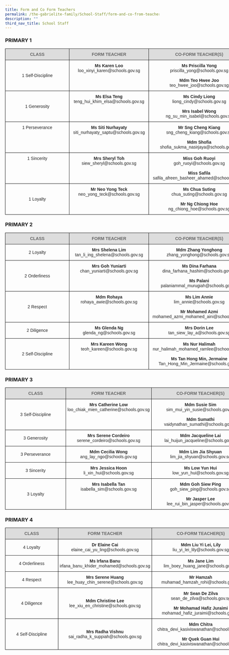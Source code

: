```yaml
---
title: Form and Co Form Teachers
permalink: /the-gabrielite-family/School-Staff/form-and-co-from-teachers/
description: ""
third_nav_title: School Staff
---
```

### PRIMARY 1


<style type="text/css">
.tg  {border-collapse:collapse;border-spacing:0;margin:0px auto;}
.tg td{border-color:black;border-style:solid;border-width:1px;font-family:Arial, sans-serif;font-size:14px;
  overflow:hidden;padding:10px 5px;word-break:normal;}
.tg th{border-color:black;border-style:solid;border-width:1px;font-family:Arial, sans-serif;font-size:14px;
  font-weight:normal;overflow:hidden;padding:10px 5px;word-break:normal;}
.tg .tg-ku8i{color:#232323;text-align:center;vertical-align:top}
.tg .tg-tv7y{color:#232323;text-align:center;vertical-align:middle}
.tg .tg-feqv{background-color:#DDD;color:#666;font-weight:bold;text-align:center;vertical-align:middle}
</style>
<table class="tg" style="undefined;table-layout: fixed; width: 800px">
<colgroup>
<col style="width: 210px">
<col style="width: 260px">
<col style="width: 330px">
</colgroup>
<tbody>
  <tr>
    <td class="tg-feqv"><span style="color:#666;background-color:#DDD">CLASS</span></td>
    <td class="tg-feqv"><span style="color:#666;background-color:#DDD">FORM TEACHER</span></td>
    <td class="tg-feqv"><span style="color:#666;background-color:#DDD">CO-FORM TEACHER(S)</span></td>
  </tr>
  <tr>
    <td class="tg-tv7y">1 Self-Discipline</td>
    <td class="tg-ku8i"><span style="font-weight:bold">Ms Karen Loo</span><br>loo_xinyi_karen@schools.gov.sg </td>
    <td class="tg-ku8i"><span style="font-weight:bold">Ms Priscilla Yong</span><br>priscilla_yong@schools.gov.sg<br><br><span style="font-weight:bold">Mdm Teo Hwee Joo</span><br>teo_hwee_joo@schools.gov.sg</td>
  </tr>
  <tr>
    <td class="tg-tv7y">1 Generosity<br></td>
    <td class="tg-ku8i"><span style="font-weight:bold">Ms Elsa Teng</span><br>teng_hui_khim_elsa@schools.gov.sg </td>
    <td class="tg-ku8i"><span style="font-weight:bold">Ms Cindy Liong</span><br>liong_cindy@schools.gov.sg<br><br><span style="font-weight:bold">Mrs Isabel Wong</span><br>ng_su_min_isabel@schools.gov.sg</td>
  </tr>
  <tr>
    <td class="tg-ku8i"> 1 Perseverance<br><br></td>
    <td class="tg-ku8i"><span style="font-weight:bold">Ms Siti Nurhayaty</span><br>siti_nurhayaty_saptu@schools.gov.sg</td>
    <td class="tg-ku8i"><span style="font-weight:bold">Mr Sng Cheng Kiang</span><br>sng_cheng_kiang@schools.gov.sg<br><br><span style="font-weight:bold">Mdm Shofia </span><br>shofia_sukma_nasirjaya@schools.gov.sg</td>
  </tr>
  <tr>
    <td class="tg-ku8i"> 1 Sincerity<br><br></td>
    <td class="tg-ku8i"><span style="font-weight:bold">Mrs Sheryl Toh</span><br>siew_sheryl@schools.gov.sg</td>
    <td class="tg-ku8i"><span style="font-weight:bold">Miss Goh Ruoyi</span><br>goh_ruoyi@schools.gov.sg<br><br><span style="font-weight:bold">Miss Safila</span><br>safila_afreen_basheer_ahamed@schools.gov.sg</td>
  </tr>
  <tr>
    <td class="tg-tv7y"> <br>1 Loyalty<br><br></td>
    <td class="tg-ku8i"><span style="font-weight:bold">Mr Neo Yong Teck </span><br>neo_yong_teck@schools.gov.sg</td>
    <td class="tg-ku8i"><span style="font-weight:bold">Ms Chua Suting</span><br>chua_suting@schools.gov.sg<br><br><span style="font-weight:bold">Mr Ng Chiong Hoe</span><br>ng_chiong_hoe@schools.gov.sg</td>
  </tr>
</tbody>
</table>

### PRIMARY 2

<style type="text/css">
.tg  {border-collapse:collapse;border-spacing:0;margin:0px auto;}
.tg td{border-color:black;border-style:solid;border-width:1px;font-family:Arial, sans-serif;font-size:14px;
  overflow:hidden;padding:10px 5px;word-break:normal;}
.tg th{border-color:black;border-style:solid;border-width:1px;font-family:Arial, sans-serif;font-size:14px;
  font-weight:normal;overflow:hidden;padding:10px 5px;word-break:normal;}
.tg .tg-ku8i{color:#232323;text-align:center;vertical-align:top}
.tg .tg-tv7y{color:#232323;text-align:center;vertical-align:middle}
.tg .tg-feqv{background-color:#DDD;color:#666;font-weight:bold;text-align:center;vertical-align:middle}
</style>
<table class="tg" style="undefined;table-layout: fixed; width: 800px">
<colgroup>
<col style="width: 210px">
<col style="width: 260px">
<col style="width: 330px">
</colgroup>
<tbody>
  <tr>
    <td class="tg-feqv"><span style="color:#666;background-color:#DDD">CLASS</span></td>
    <td class="tg-feqv"><span style="color:#666;background-color:#DDD">FORM TEACHER</span></td>
    <td class="tg-feqv"><span style="color:#666;background-color:#DDD">CO-FORM TEACHER(S)</span></td>
  </tr>
  <tr>
    <td class="tg-tv7y">2 Loyalty<br></td>
    <td class="tg-ku8i"><span style="font-weight:bold">Mrs Shelena Lim </span><br>tan_li_ing_shelena@schools.gov.sg</td>
    <td class="tg-ku8i"><span style="font-weight:bold">Mdm Zhang Yonghong</span><br>zhang_yonghong@schools.gov.sg</td>
  </tr>
  <tr>
    <td class="tg-tv7y">2 Orderliness<br></td>
    <td class="tg-ku8i"><span style="font-weight:bold">Mrs Goh Yuniarti</span><br>chan_yuniarti@schools.gov.sg</td>
    <td class="tg-ku8i"><span style="font-weight:bold">Ms Dina Farhana</span><br>dina_farhana_hashim@schools.gov.sg<br><br><span style="font-weight:bold">Ms Palani</span><br>palaniammal_murugiah@schools.gov.sg</td>
  </tr>
  <tr>
    <td class="tg-tv7y">2 Respect<br></td>
    <td class="tg-ku8i"><span style="font-weight:bold">Mdm Rohaya </span><br>rohaya_awie@schools.gov.sg</td>
    <td class="tg-ku8i"><span style="font-weight:bold">Ms Lim Annie</span><br>lim_annie@schools.gov.sg<br><br><span style="font-weight:bold">Mr Mohamed Azmi</span><br>mohamed_azmi_mohamed_aini@schools.gov.sg</td>
  </tr>
  <tr>
    <td class="tg-tv7y">2 Diligence<br></td>
    <td class="tg-ku8i"><span style="font-weight:bold">Ms Glenda Ng </span><br>glenda_ng@schools.gov.sg</td>
    <td class="tg-ku8i"><span style="font-weight:bold">Mrs Dorin Lee </span><br>tan_siew_lay_a@schools.gov.sg</td>
  </tr>
  <tr>
    <td class="tg-tv7y"> 2 Self-Discipline<br></td>
    <td class="tg-ku8i"><span style="font-weight:bold">Mrs Kareen Wong</span><br>teoh_kareen@schools.gov.sg</td>
    <td class="tg-ku8i"><span style="font-weight:bold">Ms Nur Halimah</span><br>nur_halimah_mohamed_ramlee@schools.gov.sg<br><br><span style="font-weight:bold">Ms Tan Hong Min, Jermaine</span><br>Tan_Hong_Min_Jermaine@schools.gov.sg</td>
  </tr>
</tbody>
</table>

### PRIMARY 3

<style type="text/css">
.tg  {border-collapse:collapse;border-spacing:0;margin:0px auto;}
.tg td{border-color:black;border-style:solid;border-width:1px;font-family:Arial, sans-serif;font-size:14px;
  overflow:hidden;padding:10px 5px;word-break:normal;}
.tg th{border-color:black;border-style:solid;border-width:1px;font-family:Arial, sans-serif;font-size:14px;
  font-weight:normal;overflow:hidden;padding:10px 5px;word-break:normal;}
.tg .tg-ku8i{color:#232323;text-align:center;vertical-align:top}
.tg .tg-tv7y{color:#232323;text-align:center;vertical-align:middle}
.tg .tg-feqv{background-color:#DDD;color:#666;font-weight:bold;text-align:center;vertical-align:middle}
</style>
<table class="tg" style="undefined;table-layout: fixed; width: 800px">
<colgroup>
<col style="width: 210px">
<col style="width: 260px">
<col style="width: 330px">
</colgroup>
<tbody>
  <tr>
    <td class="tg-feqv"><span style="color:#666;background-color:#DDD">CLASS</span></td>
    <td class="tg-feqv"><span style="color:#666;background-color:#DDD">FORM TEACHER</span></td>
    <td class="tg-feqv"><span style="color:#666;background-color:#DDD">CO-FORM TEACHER(S)</span></td>
  </tr>
  <tr>
    <td class="tg-tv7y">3 Self-Discipline<br></td>
    <td class="tg-ku8i"><span style="font-weight:bold">Mrs Catherine Low</span><br>loo_chiak_mien_catherine@schools.gov.sg</td>
    <td class="tg-ku8i"><span style="font-weight:bold">Mdm Susie Sim</span><br> sim_mui_yin_susie@schools.gov.sg<br><br><span style="font-weight:bold">Mdm Sumathi</span><br>vaidynathan_sumathi@schools.gov.sg</td>
  </tr>
  <tr>
    <td class="tg-tv7y">3 Generosity<br></td>
    <td class="tg-ku8i"><span style="font-weight:bold">Mrs Serene Cordeiro</span><br>serene_cordeiro@schools.gov.sg</td>
    <td class="tg-ku8i"><span style="font-weight:bold">Mdm Jacqueline Lai</span><br>lai_huijun_jacqueline@schools.gov.sg </td>
  </tr>
  <tr>
    <td class="tg-tv7y">3 Perseverance<br></td>
    <td class="tg-ku8i"><span style="font-weight:bold">Mdm Cecilia Wong</span><br> ang_lay_ngo@schools.gov.sg</td>
    <td class="tg-ku8i"><span style="font-weight:bold">Mdm Lim Jia Shyuan </span><br>lim_jia_shyuan@schools.gov.sg</td>
  </tr>
  <tr>
    <td class="tg-tv7y"> 3 Sincerity<br></td>
    <td class="tg-ku8i"><span style="font-weight:bold">Mrs Jessica Hoon</span><br>li_xin_hui@schools.gov.sg</td>
    <td class="tg-ku8i"><span style="font-weight:bold">Ms Low Yun Hui</span><br> low_yun_hui@schools.gov.sg</td>
  </tr>
  <tr>
    <td class="tg-tv7y"> 3 Loyalty<br></td>
    <td class="tg-ku8i"><span style="font-weight:bold">Mrs Isabella Tan</span><br>isabella_sim@schools.gov.sg</td>
    <td class="tg-ku8i"><span style="font-weight:bold">Mdm Goh Siew Ping</span><br>goh_siew_ping@schools.gov.sg<br><br><span style="font-weight:bold">Mr Jasper Lee</span><br>lee_rui_bin_jasper@schools.gov.sg</td>
  </tr>
</tbody>
</table>

### PRIMARY 4

<style type="text/css">
.tg  {border-collapse:collapse;border-spacing:0;margin:0px auto;}
.tg td{border-color:black;border-style:solid;border-width:1px;font-family:Arial, sans-serif;font-size:14px;
  overflow:hidden;padding:10px 5px;word-break:normal;}
.tg th{border-color:black;border-style:solid;border-width:1px;font-family:Arial, sans-serif;font-size:14px;
  font-weight:normal;overflow:hidden;padding:10px 5px;word-break:normal;}
.tg .tg-ku8i{color:#232323;text-align:center;vertical-align:top}
.tg .tg-tv7y{color:#232323;text-align:center;vertical-align:middle}
.tg .tg-feqv{background-color:#DDD;color:#666;font-weight:bold;text-align:center;vertical-align:middle}
</style>
<table class="tg" style="undefined;table-layout: fixed; width: 800px">
<colgroup>
<col style="width: 210px">
<col style="width: 260px">
<col style="width: 330px">
</colgroup>
<tbody>
  <tr>
    <td class="tg-feqv"><span style="color:#666;background-color:#DDD">CLASS </span></td>
    <td class="tg-feqv"><span style="color:#666;background-color:#DDD">FORM TEACHER</span></td>
    <td class="tg-feqv"><span style="color:#666;background-color:#DDD">CO-FORM TEACHER(S)</span></td>
  </tr>
  <tr>
    <td class="tg-tv7y">4 Loyalty<br></td>
    <td class="tg-tv7y"><span style="font-weight:bold">Dr Elaine Cai</span><br>elaine_cai_yu_ling@schools.gov.sg </td>
    <td class="tg-ku8i"><span style="font-weight:bold">Mdm Liu Yi Lei, Lily</span><br>liu_yi_lei_lily@schools.gov.sg</td>
  </tr>
  <tr>
    <td class="tg-tv7y"> 4 Orderliness</td>
    <td class="tg-tv7y"><span style="font-weight:bold">Ms Irfana Banu </span><br>irfana_banu_khider_mohamed@schools.gov.sg</td>
    <td class="tg-ku8i"><span style="font-weight:bold">Ms Jane Lim</span><br>lim_boey_huang_jane@schools.gov.sg</td>
  </tr>
  <tr>
    <td class="tg-tv7y">4 Respect<br></td>
    <td class="tg-tv7y"><span style="font-weight:bold">Mrs Serene Huang</span><br>lee_huay_chin_serene@schools.gov.sg</td>
    <td class="tg-ku8i"><span style="font-weight:bold">Mr Hamzah</span><br>muhamad_hamzah_rohi@schools.gov.sg</td>
  </tr>
  <tr>
    <td class="tg-tv7y">4 Diligence<br></td>
    <td class="tg-tv7y"><span style="font-weight:bold">Mdm Christine Lee</span><br>lee_xiu_en_christine@schools.gov.sg</td>
    <td class="tg-ku8i"><span style="font-weight:bold">Mr Sean De Zilva</span><br>sean_de_zilva@schools.gov.sg<br><br><span style="font-weight:bold">Mr Mohamad Hafiz Juraimi</span><br>mohamad_hafiz_juraimi@schools.gov.sg</td>
  </tr>
  <tr>
    <td class="tg-tv7y">4 Self-Discipline<br></td>
    <td class="tg-tv7y"><span style="font-weight:bold">Mrs Radha Vishnu</span><br>sai_radha_k_suppiah@schools.gov.sg</td>
    <td class="tg-ku8i"><span style="font-weight:bold">Mdm Chitra</span><br>chitra_devi_kasiviswanathan@schools.gov.sg<br><br><span style="font-weight:bold">Mr Quek Guan Hui</span><br>chitra_devi_kasiviswanathan@schools.gov.sg</td>
  </tr>
</tbody>
</table>